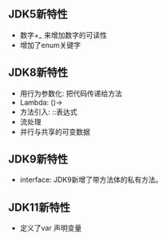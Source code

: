 ## JDK5新特性
  * 数字+_ 来增加数字的可读性
  * 增加了enum关键字
## JDK8新特性
 * 用行为参数化: 把代码传递给方法
 * Lambda: ()-> 
 * 方法引入: ::表达式
 * 流处理
 * 并行与共享的可变数据
 
 ## JDK9新特性
  * interface: JDK9新增了带方法体的私有方法。
 
 ## JDK11新特性
  * 定义了var 声明变量